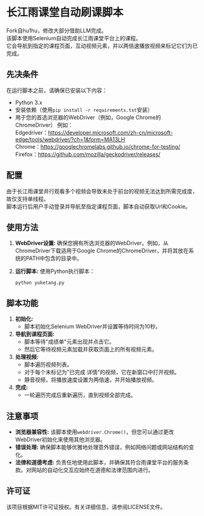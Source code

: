 # 长江雨课堂自动刷课脚本<br>
Fork自hu1hu，修改大部分借助LLM完成。<br>该脚本使用Selenium自动完成长江雨课堂平台上的课程。<br>它会导航到指定的课程页面，互动视频元素，并以两倍速播放视频来标记它们为已完成。<br>
## 先决条件<br>
在运行脚本之前，请确保已安装以下内容：<br>
- Python 3.x
- 安装依赖（使用`pip install -r requirements.txt`安装）
- 用于您的首选浏览器的WebDriver（例如，Google Chrome的ChromeDriver）
  例如：<br>
  Edgedriver：https://developer.microsoft.com/zh-cn/microsoft-edge/tools/webdriver/?ch=1&form=MA13LH<br>
  Chrome：https://googlechromelabs.github.io/chrome-for-testing/<br>
  Firefox：https://github.com/mozilla/geckodriver/releases/

## 配置

由于长江雨课堂并行观看多个视频会导致未处于前台的视频无法达到所需完成度，故仅支持单线程。  
脚本运行后用户手动登录并导航至指定课程页面，脚本自动获取Url和Cookie。

## 使用方法

1. **WebDriver设置:** 确保您拥有所选浏览器的WebDriver。例如，从ChromeDriver下载适用于Google Chrome的ChromeDriver，并将其放在系统的PATH中包含的目录中。

2. **运行脚本:** 使用Python执行脚本：

   ```shell
   python yuketang.py
   ```

## 脚本功能

1. **初始化:**
   - 脚本初始化Selenium WebDriver并设置等待时间为10秒。
2. **导航到课程页面:**
   - 脚本等待"成绩单"元素出现并点击它。
   - 然后它等待视频元素加载并获取页面上的所有视频元素。
3. **处理视频:**
   - 脚本遍历视频列表。
   - 对于每个未标记为"已完成 详情"的视频，它在新窗口中打开视频。
   - 静音视频，将播放速度设置为两倍速，并开始播放视频。
4. **完成:**
   - 一轮遍历完成后重新遍历，直到视频全部完成。

## 注意事项

- **浏览器兼容性:** 该脚本使用`webdriver.Chrome()`，但您可以通过更改WebDriver初始化来使用其他浏览器。
- **错误处理:** 确保脚本能够优雅地处理意外错误，例如网络问题或网站结构的变化。
- **法律和道德考虑:** 负责任地使用此脚本，并确保其符合雨课堂平台的服务条款。对网站的自动化交互应始终在道德和法律范围内进行。

## 许可证

该项目根据MIT许可证授权。有关详细信息，请参阅LICENSE文件。
